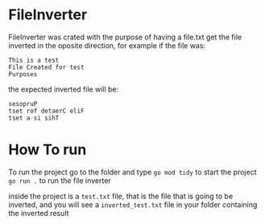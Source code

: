 # FileInverter

FileInverter was crated with the purpose of having a file.txt get the file inverted in the oposite direction, for example if the file was:
```
This is a test
File Created for test
Purposes
```

the expected inverted file will be:
```
sesopruP
tset rof detaerC eliF
tset a si sihT
```

# How To run

To run the project go to the folder and type
``go mod tidy`` to start the project
``go run .`` to run the file inverter

inside the project is a ``test.txt`` file, that is the file that is going to be inverted, and you will see a ``inverted_test.txt`` file in your folder containing the inverted result 
